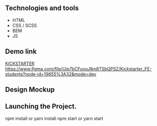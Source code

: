 ## Technologies and tools
- HTML
- CSS / SCSS
- BEM
- JS

## Demo link
[KICKSTARTER](https://shamievdavid.github.io/NAMU/)
https://www.figma.com/file/Ujp7bCFuvuJlkn8TSbQPSZ/Kickstarter_FE-students?node-id=19655%3A32&mode=dev
 ## Design Mockup


## Launching the Project.
npm install or yarn install
npm start or yarn start


